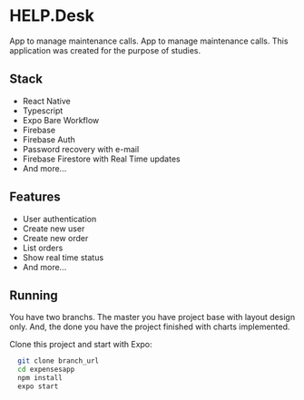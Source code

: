 

# HELP.Desk
App to manage maintenance calls. App to manage maintenance calls. This application was created for the purpose of studies.


## Stack

- React Native
- Typescript
- Expo Bare Workflow
- Firebase
- Firebase Auth
- Password recovery with e-mail
- Firebase Firestore with Real Time updates
- And more...


## Features

- User authentication 
- Create new user
- Create new order
- List orders
- Show real time status
- And more...


## Running

You have two branchs. The master you have project base with layout design only. And, the done you have the project finished with charts implemented.

Clone this project and start with Expo: 
```bash
  git clone branch_url
  cd expensesapp
  npm install
  expo start
```

</div>
